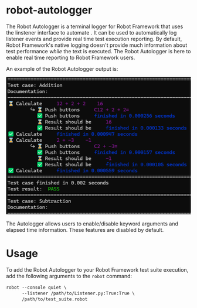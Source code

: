 # robot-autologger
The Robot Autologger is a terminal logger for Robot Framework that uses the linstener interface to automate . It can be used to automatically log listener events and provide real time test execution reporting. By default, Robot Framework's native logging doesn't provide much information about test performance _while_ the text is executed. The Robot Autologger is here to enable real time reporting to Robot Framework users.

An example of the Robot Autologger output is:

![Alt text](docs/example.png)

The Autologger allows users to enable/disable keyword arguments and elapsed time information. These features are disabled by default.

# Usage

To add the Robot Autologger to your Robot Framework test suite execution, add the following arguments to the `robot` command:

```
robot --console quiet \
      --listener /path/to/Listener.py:True:True \
      /path/to/test_suite.robot
```